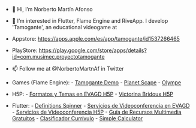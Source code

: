 - 👋 Hi, I’m Norberto Martín Afonso
- 👀 I’m interested in Flutter, Flame Engine and RiveApp. I develop 'Tamogante', an educational videogame at 

- Appstore: https://apps.apple.com/es/app/tamogante/id1537266465

- PlayStore: https://play.google.com/store/apps/details?id=com.musimec.proyectotamogante

- 📫 Follow me at @NorbertoMartnAf in Twitter

- Games (Flame Engine):
      - [Tamogante Demo](https://nmarafo.github.io/tamogante/)
      - [Planet Scape](https://nmarafo.github.io/planet_scape/)
      - [Olympe](https://github.com/nmarafo/olympe)

- H5P:
      - [Formatos y Temas en EVAGD H5P](https://nmarafo.github.io/Formatos-y-Temas-en-EVAGD/)
      - [Victorina Bridoux H5P](https://nmarafo.github.io/h5pSample/)

- Flutter:
      - [Definitions Spinner](https://nmarafo.github.io/definition_spinner/)
      - [Servicios de Videoconferencia en EVAGD](https://nmarafo.github.io/videoconferencias_evagd/)
      - [Servicios de Videoconferencia H5P](https://nmarafo.github.io/videoconferencias/)
      - [Guía de Recursos Multimedia Gratuitos](https://nmarafo.github.io/recursos_canarias_curso/)
      - [Clasificador Currívulo](https://nmarafo.github.io/clasificador_curriculo_lomce)
      - [Simple Calculator](https://nmarafo.github.io/calculadora-url/)

<!---
nmarafo/nmarafo is a ✨ special ✨ repository because its `README.md` (this file) appears on your GitHub profile.
You can click the Preview link to take a look at your changes.
--->
